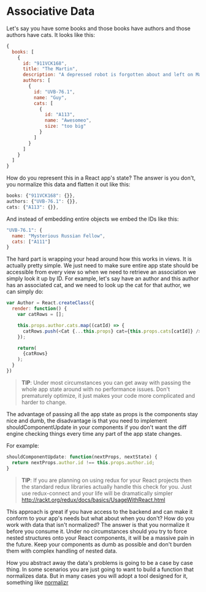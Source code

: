 # Associative Data

Let's say you have some books and those books have authors and those authors have cats. It looks like this:

```js
{
  books: [
    {
      id: "911VCK168",
      title: "The Martin",
      description: "A depressed robot is forgotten about and left on Mars for a million years. He must survive stranded and all alone with only rocks for company",
      authors: [
        {
          id: "UVB-76.1",
          name: "Guy",
          cats: [
            {
              id: "A113",
              name: "Awesomeo",
              size: "too big"
            }
          ]
        }
      ]
    }
  ]
}
```

How do you represent this in a React app's state? The answer is you don't, you normalize this data and flatten it out like this:

```js
books: {"911VCK168": {}},
authors: {"UVB-76.1": {}},
cats: {"A113": {}},
```

And instead of embedding entire objects we embed the IDs like this:

```js
"UVB-76.1": {
  name: "Mysterious Russian Fellow",
  cats: ["A111"]
}
```

The hard part is wrapping your head around how this works in views. It is actually pretty simple. We just need to make sure entire app state should be accessible from every view so when we need to retrieve an association we simply look it up by ID. For example, let's  say have an author and this author has an associated cat, and we need to look up the cat for that author, we can simply do:

```js
var Author = React.createClass({
  render: function() {
    var catRows = [];

    this.props.author.cats.map((catId) => {
      catRows.push(<Cat {...this.props} cat={this.props.cats[catId]} />);
    });

    return(
      {catRows}
    );
  }
})
```

> **TIP**: Under most circumstances you can get away with passing the whole app state around with no performance issues. Don't prematurely optimize, it just makes your code more complicated and harder to change.

The advantage of passing all the app state as props is the components stay nice and dumb, the disadvantage is that you need to implement shouldComponentUpdate in your components if you don't want the diff engine checking things every time any part of the app state changes.

For example:

```js
shouldComponentUpdate: function(nextProps, nextState) {
  return nextProps.author.id !== this.props.author.id;
}
```

> **TIP**: If you are planning on using redux for your React projects then the standard redux libraries actually handle this check for you. Just use redux-connect and your life will be dramatically simpler http://rackt.org/redux/docs/basics/UsageWithReact.html

This approach is great if you have access to the backend and can make it conform to your app's needs but what about when you don't? How do you work with data that isn't normalized? The answer is that you normalize it before you consume it. Under no circumstances should you try to force nested structures onto your React components, it will be a massive pain in the future. Keep your components as dumb as possible and don't burden them with complex handling of nested data.

How you abstract away the data's problems is going to be a case by case thing. In some scenarios you are just going to want to build a function that normalizes data. But in many cases you will adopt a tool designed for it, something like [normalizr](https://github.com/gaearon/normalizr)
